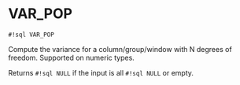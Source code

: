 # VAR_POP
`#!sql VAR_POP`

Compute the variance for a column/group/window with N degrees of
freedom. Supported on numeric types.

Returns `#!sql NULL` if the input is all `#!sql NULL` or empty.

